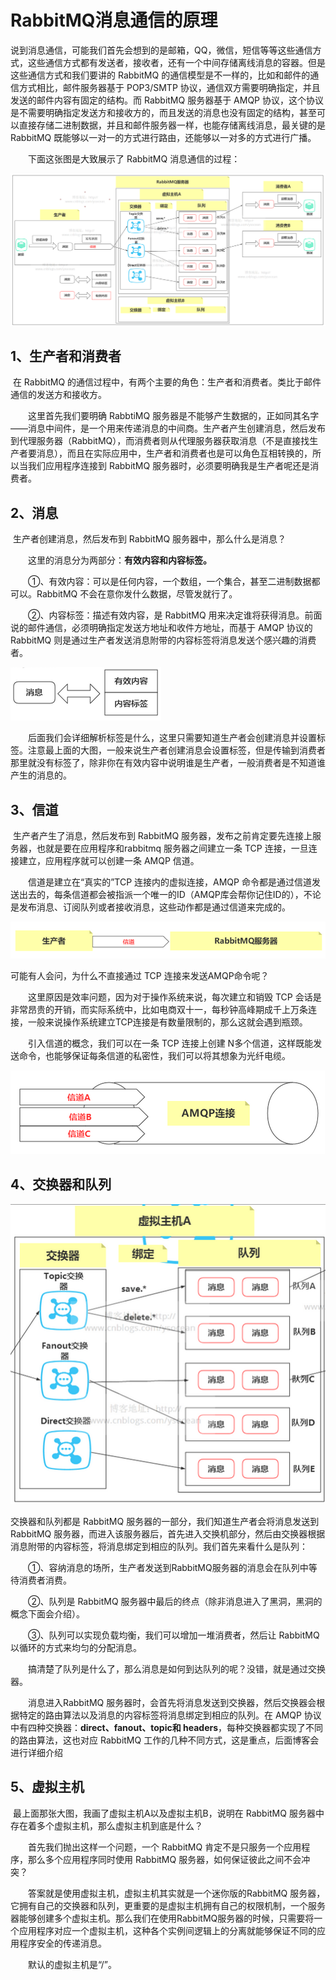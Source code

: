 # RabbitMQ消息通信的原理

​		说到消息通信，可能我们首先会想到的是邮箱，QQ，微信，短信等等这些通信方式，这些通信方式都有发送者，接收者，还有一个中间存储离线消息的容器。但是这些通信方式和我们要讲的 RabbitMQ 的通信模型是不一样的，比如和邮件的通信方式相比，邮件服务器基于 POP3/SMTP  协议，通信双方需要明确指定，并且发送的邮件内容有固定的结构。而 RabbitMQ 服务器基于 AMQP  协议，这个协议是不需要明确指定发送方和接收方的，而且发送的消息也没有固定的结构，甚至可以直接存储二进制数据，并且和邮件服务器一样，也能存储离线消息，最关键的是 RabbitMQ 既能够以一对一的方式进行路由，还能够以一对多的方式进行广播。

　　下面这张图是大致展示了 RabbitMQ 消息通信的过程：

![image-20220912124918222](pictures/2.RabbitMQ的消息通信原理.assets/image-20220912124918222.png)

## 1、生产者和消费者

​		在 RabbitMQ 的通信过程中，有两个主要的角色：生产者和消费者。类比于邮件通信的发送方和接收方。

　　这里首先我们要明确 RabbtiMQ  服务器是不能够产生数据的，正如同其名字——消息中间件，是一个用来传递消息的中间商。生产者产生创建消息，然后发布到代理服务器（RabbitMQ），而消费者则从代理服务器获取消息（不是直接找生产者要消息），而且在实际应用中，生产者和消费者也是可以角色互相转换的，所以当我们应用程序连接到 RabbitMQ 服务器时，必须要明确我是生产者呢还是消费者。

## 2、消息

​		生产者创建消息，然后发布到 RabbitMQ 服务器中，那么什么是消息？

　　这里的消息分为两部分：**有效内容和内容标签。**

　　①、有效内容：可以是任何内容，一个数组，一个集合，甚至二进制数据都可以。RabbitMQ 不会在意你发什么数据，尽管发就行了。

　　②、内容标签：描述有效内容，是 RabbitMQ 用来决定谁将获得消息。前面说的邮件通信，必须明确指定发送方地址和收件方地址，而基于 AMQP 协议的 RabbitMQ 则是通过生产者发送消息附带的内容标签将消息发送个感兴趣的消费者。

 ![image-20220912125119969](pictures/2.RabbitMQ的消息通信原理.assets/image-20220912125119969.png)

　　后面我们会详细解析标签是什么，这里只需要知道生产者会创建消息并设置标签。注意最上面的大图，一般来说生产者创建消息会设置标签，但是传输到消费者那里就没有标签了，除非你在有效内容中说明谁是生产者，一般消费者是不知道谁产生的消息的。

## 3、信道

​		生产者产生了消息，然后发布到 RabbitMQ 服务器，发布之前肯定要先连接上服务器，也就是要在应用程序和rabbitmq 服务器之间建立一条 TCP 连接，一旦连接建立，应用程序就可以创建一条 AMQP 信道。

　　信道是建立在“真实的”TCP 连接内的虚拟连接，AMQP 命令都是通过信道发送出去的，每条信道都会被指派一个唯一的ID（AMQP库会帮你记住ID的），不论是发布消息、订阅队列或者接收消息，这些动作都是通过信道来完成的。

 ![image-20220912125213290](pictures/2.RabbitMQ的消息通信原理.assets/image-20220912125213290.png)

可能有人会问，为什么不直接通过 TCP 连接来发送AMQP命令呢？

　　这里原因是效率问题，因为对于操作系统来说，每次建立和销毁 TCP 会话是非常昂贵的开销，而实际系统中，比如电商双十一，每秒钟高峰期成千上万条连接，一般来说操作系统建立TCP连接是有数量限制的，那么这就会遇到瓶颈。

　　引入信道的概念，我们可以在一条 TCP 连接上创建 N多个信道，这样既能发送命令，也能够保证每条信道的私密性，我们可以将其想象为光纤电缆。

 ![image-20220912125302267](pictures/2.RabbitMQ的消息通信原理.assets/image-20220912125302267.png)

## 4、交换器和队列

 ![image-20220912125343577](pictures/2.RabbitMQ的消息通信原理.assets/image-20220912125343577.png)

交换器和队列都是 RabbitMQ 服务器的一部分，我们知道生产者会将消息发送到 RabbitMQ 服务器，而进入该服务器后，首先进入交换机部分，然后由交换器根据消息附带的内容标签，将消息绑定到相应的队列。我们首先来看什么是队列：

　　①、容纳消息的场所，生产者发送到RabbitMQ服务器的消息会在队列中等待消费者消费。

　　②、队列是 RabbitMQ 服务器中最后的终点（除非消息进入了黑洞，黑洞的概念下面会介绍）。

　　③、队列可以实现负载均衡，我们可以增加一堆消费者，然后让 RabbitMQ 以循环的方式来均匀的分配消息。

　　搞清楚了队列是什么了，那么消息是如何到达队列的呢？没错，就是通过交换器。

　　消息进入RabbitMQ  服务器时，会首先将消息发送到交换器，然后交换器会根据特定的路由算法以及消息的内容标签将消息绑定到相应的队列。在 AMQP  协议中有四种交换器：**direct、fanout、topic和 headers**，每种交换器都实现了不同的路由算法，这也对应 RabbitMQ  工作的几种不同方式，这是重点，后面博客会进行详细介绍

## 5、虚拟主机

​		最上面那张大图，我画了虚拟主机A以及虚拟主机B，说明在 RabbitMQ 服务器中存在着多个虚拟主机，那么虚拟主机到底是什么？

　　首先我们抛出这样一个问题，一个 RabbitMQ 肯定不是只服务一个应用程序，那么多个应用程序同时使用 RabbitMQ 服务器，如何保证彼此之间不会冲突？

　　答案就是使用虚拟主机，虚拟主机其实就是一个迷你版的RabbitMQ  服务器，它拥有自己的交换器和队列，更重要的是虚拟主机拥有自己的权限机制，一个服务器能够创建多个虚拟主机。那么我们在使用RabbitMQ服务器的时候，只需要将一个应用程序对应一个虚拟主机，这种各个实例间逻辑上的分离就能够保证不同的应用程序安全的传递消息。

　　默认的虚拟主机是“/”。